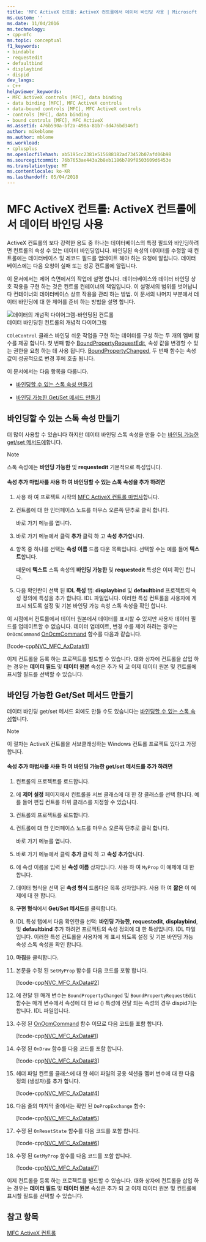 ```yaml
---
title: 'MFC ActiveX 컨트롤: ActiveX 컨트롤에서 데이터 바인딩 사용 | Microsoft Docs'
ms.custom: ''
ms.date: 11/04/2016
ms.technology:
- cpp-mfc
ms.topic: conceptual
f1_keywords:
- bindable
- requestedit
- defaultbind
- displaybind
- dispid
dev_langs:
- C++
helpviewer_keywords:
- MFC ActiveX controls [MFC], data binding
- data binding [MFC], MFC ActiveX controls
- data-bound controls [MFC], MFC ActiveX controls
- controls [MFC], data binding
- bound controls [MFC], MFC ActiveX
ms.assetid: 476b590a-bf2a-498a-81b7-dd476bd346f1
author: mikeblome
ms.author: mblome
ms.workload:
- cplusplus
ms.openlocfilehash: ab5195cc2381e515688182ad73452b07afd06b98
ms.sourcegitcommit: 76b7653ae443a2b8eb1186b789f8503609d6453e
ms.translationtype: MT
ms.contentlocale: ko-KR
ms.lasthandoff: 05/04/2018
---
```

# <a name="mfc-activex-controls-using-data-binding-in-an-activex-control"></a>MFC ActiveX 컨트롤: ActiveX 컨트롤에서 데이터 바인딩 사용
ActiveX 컨트롤의 보다 강력한 용도 중 하나는 데이터베이스의 특정 필드와 바인딩하려면 컨트롤의 속성 수 있는 데이터 바인딩입니다. 바인딩된 속성의 데이터를 수정할 때 컨트롤에는 데이터베이스 및 레코드 필드를 업데이트 해야 하는 요청에 알립니다. 데이터베이스에는 다음 요청이 실패 또는 성공 컨트롤에 알립니다.  
  
 이 문서에서는 제어 측면에서의 작업에 설명 합니다. 데이터베이스와 데이터 바인딩 상호 작용을 구현 하는 것은 컨트롤 컨테이너의 책임입니다. 이 설명서의 범위를 벗어납니다 컨테이너의 데이터베이스 상호 작용을 관리 하는 방법. 이 문서의 나머지 부분에서 데이터 바인딩에 대 한 제어를 준비 하는 방법을 설명 합니다.  
  
 ![데이터의 개념적 다이어그램&#45;바인딩된 컨트롤](../mfc/media/vc374v1.gif "vc374v1")  
데이터 바인딩된 컨트롤의 개념적 다이어그램  
  
 `COleControl` 클래스 바인딩 쉬운 작업을 구현 하는 데이터를 구성 하는 두 개의 멤버 함수를 제공 합니다. 첫 번째 함수 [BoundPropertyRequestEdit](../mfc/reference/colecontrol-class.md#boundpropertyrequestedit), 속성 값을 변경할 수 있는 권한을 요청 하는 데 사용 됩니다. [BoundPropertyChanged](../mfc/reference/colecontrol-class.md#boundpropertychanged), 두 번째 함수는 속성 값이 성공적으로 변경 후에 호출 됩니다.  
  
 이 문서에서는 다음 항목을 다룹니다.  
  
-   [바인딩할 수 있는 스톡 속성 만들기](#vchowcreatingbindablestockproperty)  
  
-   [바인딩 가능한 Get/Set 메서드 만들기](#vchowcreatingbindablegetsetmethod)  
  
##  <a name="vchowcreatingbindablestockproperty"></a> 바인딩할 수 있는 스톡 속성 만들기  
 더 많이 사용할 수 있습니다 하지만 데이터 바인딩 스톡 속성을 만들 수는 [바인딩 가능한 get/set 메서드에](#vchowcreatingbindablegetsetmethod)합니다.  
  
> [!NOTE]
>  스톡 속성에는 **바인딩 가능한** 및 **requestedit** 기본적으로 특성입니다.  
  
#### <a name="to-add-a-bindable-stock-property-using-the-add-property-wizard"></a>속성 추가 마법사를 사용 하 여 바인딩할 수 있는 스톡 속성을 추가 하려면  
  
1.  사용 하 여 프로젝트 시작의 [MFC ActiveX 컨트롤 마법사](../mfc/reference/mfc-activex-control-wizard.md)합니다.  
  
2.  컨트롤에 대 한 인터페이스 노드를 마우스 오른쪽 단추로 클릭 합니다.  
  
     바로 가기 메뉴를 엽니다.  
  
3.  바로 가기 메뉴에서 클릭 **추가** 클릭 하 고 **속성 추가**합니다.  
  
4.  항목 중 하나를 선택는 **속성 이름** 드롭 다운 목록입니다. 선택할 수는 예를 들어 **텍스트**합니다.  
  
     때문에 **텍스트** 스톡 속성의 **바인딩 가능한** 및 **requestedit** 특성은 이미 확인 합니다.  
  
5.  다음 확인란이 선택 된 **IDL 특성** 탭: **displaybind** 및 **defaultbind** 프로젝트의 속성 정의에 특성을 추가 합니다. IDL 파일입니다. 이러한 특성 컨트롤을 사용자에 게 표시 되도록 설정 및 기본 바인딩 가능 속성 스톡 속성을 확인 합니다.  
  
 이 시점에서 컨트롤에서 데이터 원본에서 데이터를 표시할 수 있지만 사용자 데이터 필드를 업데이트할 수 없습니다. 데이터 업데이트, 변경 수를 제어 하려는 경우는 `OnOcmCommand` [OnOcmCommand](../mfc/mfc-activex-controls-subclassing-a-windows-control.md) 함수를 다음과 같습니다.  
  
 [!code-cpp[NVC_MFC_AxData#1](../mfc/codesnippet/cpp/mfc-activex-controls-using-data-binding-in-an-activex-control_1.cpp)]  
  
 이제 컨트롤을 등록 하는 프로젝트를 빌드할 수 있습니다. 대화 상자에 컨트롤을 삽입 하는 경우는 **데이터 필드** 및 **데이터 원본** 속성은 추가 되 고 이제 데이터 원본 및 컨트롤에 표시할 필드를 선택할 수 있습니다.  
  
##  <a name="vchowcreatingbindablegetsetmethod"></a> 바인딩 가능한 Get/Set 메서드 만들기  
 데이터 바인딩 get/set 메서드 외에도 만들 수도 있습니다는 [바인딩할 수 있는 스톡 속성](#vchowcreatingbindablestockproperty)합니다.  
  
> [!NOTE]
>  이 절차는 ActiveX 컨트롤을 서브클래싱하는 Windows 컨트롤 프로젝트 있다고 가정 합니다.  
  
#### <a name="to-add-a-bindable-getset-method-using-the-add-property-wizard"></a>속성 추가 마법사를 사용 하 여 바인딩 가능한 get/set 메서드를 추가 하려면  
  
1.  컨트롤의 프로젝트를 로드합니다.  
  
2.  에 **제어 설정** 페이지에서 컨트롤을 서브 클래스에 대 한 창 클래스를 선택 합니다. 예를 들어 편집 컨트롤 하위 클래스를 지정할 수 있습니다.  
  
3.  컨트롤의 프로젝트를 로드합니다.  
  
4.  컨트롤에 대 한 인터페이스 노드를 마우스 오른쪽 단추로 클릭 합니다.  
  
     바로 가기 메뉴를 엽니다.  
  
5.  바로 가기 메뉴에서 클릭 **추가** 클릭 하 고 **속성 추가**합니다.  
  
6.  에 속성 이름을 입력 된 **속성 이름** 상자입니다. 사용 하 여 `MyProp` 이 예제에 대 한 합니다.  
  
7.  데이터 형식을 선택 된 **속성 형식** 드롭다운 목록 상자입니다. 사용 하 여 **짧은** 이 예제에 대 한 합니다.  
  
8.  **구현 형식**에서 **Get/Set 메서드**를 클릭합니다.  
  
9. IDL 특성 탭에서 다음 확인란을 선택: **바인딩 가능한**, **requestedit**, **displaybind**, 및 **defaultbind** 추가 하려면 프로젝트의 속성 정의에 대 한 특성입니다. IDL 파일입니다. 이러한 특성 컨트롤을 사용자에 게 표시 되도록 설정 및 기본 바인딩 가능 속성 스톡 속성을 확인 합니다.  
  
10. **마침**을 클릭합니다.  
  
11. 본문을 수정 된 `SetMyProp` 함수를 다음 코드를 포함 합니다.  
  
     [!code-cpp[NVC_MFC_AxData#2](../mfc/codesnippet/cpp/mfc-activex-controls-using-data-binding-in-an-activex-control_2.cpp)]  
  
12. 에 전달 된 매개 변수는 `BoundPropertyChanged` 및 `BoundPropertyRequestEdit` 함수는 매개 변수에서 속성에 대 한 id () 특성에 전달 되는 속성의 경우 dispid가는 합니다. IDL 파일입니다.  
  
13. 수정 된 [OnOcmCommand](../mfc/mfc-activex-controls-subclassing-a-windows-control.md) 함수 이므로 다음 코드를 포함 합니다.  
  
     [!code-cpp[NVC_MFC_AxData#1](../mfc/codesnippet/cpp/mfc-activex-controls-using-data-binding-in-an-activex-control_1.cpp)]  
  
14. 수정 된 `OnDraw` 함수를 다음 코드를 포함 합니다.  
  
     [!code-cpp[NVC_MFC_AxData#3](../mfc/codesnippet/cpp/mfc-activex-controls-using-data-binding-in-an-activex-control_3.cpp)]  
  
15. 헤더 파일 컨트롤 클래스에 대 한 헤더 파일의 공용 섹션을 멤버 변수에 대 한 다음 정의 (생성자)를 추가 합니다.  
  
     [!code-cpp[NVC_MFC_AxData#4](../mfc/codesnippet/cpp/mfc-activex-controls-using-data-binding-in-an-activex-control_4.h)]  
  
16. 다음 줄의 마지막 줄에서는 확인 된 `DoPropExchange` 함수:  
  
     [!code-cpp[NVC_MFC_AxData#5](../mfc/codesnippet/cpp/mfc-activex-controls-using-data-binding-in-an-activex-control_5.cpp)]  
  
17. 수정 된 `OnResetState` 함수를 다음 코드를 포함 합니다.  
  
     [!code-cpp[NVC_MFC_AxData#6](../mfc/codesnippet/cpp/mfc-activex-controls-using-data-binding-in-an-activex-control_6.cpp)]  
  
18. 수정 된 `GetMyProp` 함수를 다음 코드를 포함 합니다.  
  
     [!code-cpp[NVC_MFC_AxData#7](../mfc/codesnippet/cpp/mfc-activex-controls-using-data-binding-in-an-activex-control_7.cpp)]  
  
 이제 컨트롤을 등록 하는 프로젝트를 빌드할 수 있습니다. 대화 상자에 컨트롤을 삽입 하는 경우는 **데이터 필드** 및 **데이터 원본** 속성은 추가 되 고 이제 데이터 원본 및 컨트롤에 표시할 필드를 선택할 수 있습니다.  
  
## <a name="see-also"></a>참고 항목  
 [MFC ActiveX 컨트롤](../mfc/mfc-activex-controls.md)   


